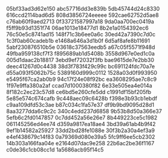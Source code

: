 05bf33ad3d62e150
abc57716dd3e839b
5db45744d24c8330
616ccd2114bad6d5
808d3856724eeeee
592cae62752d5ae8
c76ab60f9aed2713
0f33721587997a18
9da0aa700ec0419a
f5ff9b93d1351f74
06ae1013e18477d1
8b2e1a0154392ec6
76c50e5c8741ad15
148f71c3b6ee0a6c
30ed42a7390c7d0c
1c3f0ab60cadeb1b
e1468a646a3d1b0f
6d5af8afe8b11691
5abf230876510b5e
03618c37563eedb5
a67c05f5571f948d
49fba959138cf7f3
f895689ab1d5408b
3558d967e0ed1c0a
005d1daac2b18817
3ebd9ef72032f3fb
bae9615de7e2bb30
deec41267d0c4438
38d3f783f429c99c
bc691124fdc70a7e
d55a093f5062b75c
5389160d999c0112
1528a03d0f993950
e5495f67ca2ab0b9
94c17f24e08f92bc
ea3608295ae7c8c9
1f97e9ffa380a2af
ccad7d1000380f82
6e33e505ea4e014a
8f182c2ec23c57d8
ce6bd5e260cfe5dd
c1991df15bf205fb
5e85e574c674cafb
9c448aec09c6428b
f398e3b93cb1ebdf
c9aa109dfd53c3ae
b87c034c1fa57e37
df9b9bd9095d28d1
8aa3277dda6c9c2c
340c4edd237d6858
9b53b8d50a366e37
5efb6c2fd0147857
0c7dd452a56e26e7
8b449223ce5c1982
061145256ed4ee74
d359a9817ea18ae4
3bd39a61ab4b9f42
9ef1b14582a25927
33dd2bd28fe1088e
30f3b2a30a4ef3a9
e4ef438679c14f83
0a79369d080e39a5
5fc9ff6ee5cb2302
14b303a166faa04e
e2164d07dac9e258
22b6ac2be36f1167
c0de36c1cb08cc1d
1a5686acb95f14c5
